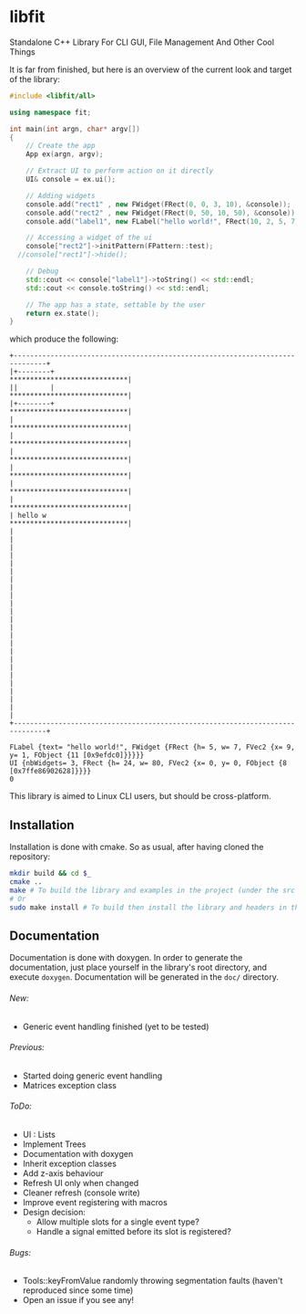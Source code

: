 # libfit
Standalone C++ Library For CLI GUI, File Management And Other Cool Things

It is far from finished, but here is an overview of the current look and target of the library:


```c++
#include <libfit/all>

using namespace fit;

int main(int argn, char* argv[])
{
	// Create the app
    App ex(argn, argv);

	// Extract UI to perform action on it directly
    UI& console = ex.ui();

    // Adding widgets
    console.add("rect1" , new FWidget(FRect(0, 0, 3, 10), &console));
    console.add("rect2" , new FWidget(FRect(0, 50, 10, 50), &console));
    console.add("label1", new FLabel("hello world!", FRect(10, 2, 5, 7), &console));

    // Accessing a widget of the ui
    console["rect2"]->initPattern(FPattern::test);
  //console["rect1"]->hide();

	// Debug
    std::cout << console["label1"]->toString() << std::endl;
    std::cout << console.toString() << std::endl;

	// The app has a state, settable by the user
    return ex.state();
}
```

which produce the following:

```
+------------------------------------------------------------------------------+
|+--------+                                       *****************************|
||        |                                       *****************************|
|+--------+                                       *****************************|
|                                                 *****************************|
|                                                 *****************************|
|                                                 *****************************|
|                                                 *****************************|
|                                                 *****************************|
|                                                 *****************************|
| hello w                                         *****************************|
|                                                                              |
|                                                                              |
|                                                                              |
|                                                                              |
|                                                                              |
|                                                                              |
|                                                                              |
|                                                                              |
|                                                                              |
|                                                                              |
|                                                                              |
|                                                                              |
+------------------------------------------------------------------------------+

FLabel {text= "hello world!", FWidget {FRect {h= 5, w= 7, FVec2 {x= 9, y= 1, FObject {11 [0x9efdc0]}}}}}
UI {nbWidgets= 3, FRect {h= 24, w= 80, FVec2 {x= 0, y= 0, FObject {8 [0x7ffe86902628]}}}}
0
```

This library is aimed to Linux CLI users, but should be cross-platform.


## Installation
Installation is done with cmake. So as usual, after having cloned the repository:
```bash
mkdir build && cd $_
cmake ..
make # To build the library and examples in the project (under the src and test sub-folders of build)
# Or
sudo make install # To build then install the library and headers in the right place
```


## Documentation
Documentation is done with doxygen. In order to generate the documentation, just place yourself in the library's root directory, and execute `doxygen`. Documentation will be generated in the `doc/` directory.


###### New:
* Generic event handling finished (yet to be tested)


###### Previous:
* Started doing generic event handling
* Matrices exception class


###### ToDo:
* UI : Lists
* Implement Trees
* Documentation with doxygen
* Inherit exception classes
* Add z-axis behaviour
* Refresh UI only when changed
* Cleaner refresh (console write)
* Improve event registering with macros
* Design decision:
	* Allow multiple slots for a single event type?
	* Handle a signal emitted before its slot is registered?


###### Bugs:
* Tools::keyFromValue randomly throwing segmentation faults (haven't reproduced since some time)
* Open an issue if you see any!
